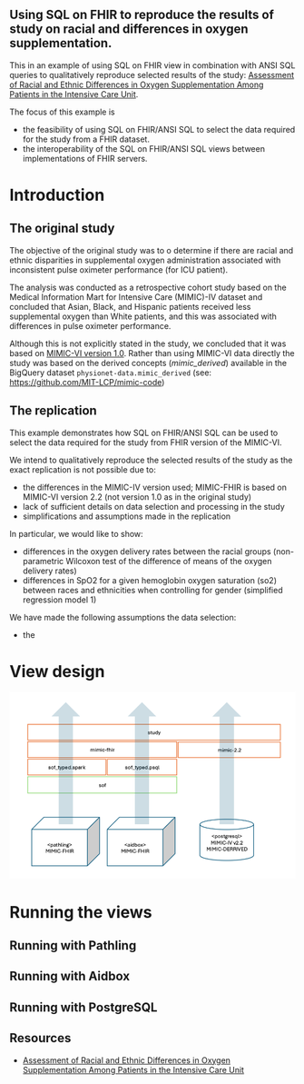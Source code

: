 Using SQL on FHIR to reproduce the results of study on racial and differences in oxygen supplementation.
--------------------------------------------------------------------------------------------------------

This in an example of using SQL on FHIR view in combination with ANSI SQL queries to qualitatively 
reproduce selected results of the study:
[Assessment of Racial and Ethnic Differences in Oxygen Supplementation Among Patients in the Intensive Care Unit](https://jamanetwork.com/journals/jamainternalmedicine/fullarticle/2794196).

The focus of this example is 
- the feasibility of using SQL on FHIR/ANSI SQL to select the data required for the study from a FHIR dataset.
- the interoperability of the SQL on FHIR/ANSI SQL views between implementations of FHIR servers.


# Introduction

## The original study

The objective of the original study was to o determine if there are racial and ethnic disparities 
in supplemental oxygen administration associated with inconsistent pulse oximeter performance (for ICU patient).

The analysis was conducted as a retrospective cohort study  based on the Medical Information Mart for Intensive Care (MIMIC)-IV dataset
and concluded that Asian, Black, and Hispanic patients received less supplemental oxygen than White patients, 
and this was associated with differences in pulse oximeter performance.

Although this is not explicitly stated in the study, we concluded that it was based on [MIMIC-VI version 1.0](https://physionet.org/content/mimiciv/1.0/).
Rather than using MIMIC-VI data directly the study was based on the derived concepts (_mimic_derived_) 
available in the BigQuery dataset `physionet-data.mimic_derived` (see: https://github.com/MIT-LCP/mimic-code) 

## The replication

This example demonstrates how SQL on FHIR/ANSI SQL can be used to select the data required for the 
study from FHIR version of the MIMIC-VI.

We intend to qualitatively reproduce the selected results of the study as the exact replication is not possible due to:
- the differences in the MIMIC-IV version used; MIMIC-FHIR is based on MIMIC-VI version 2.2 (not version 1.0 as in the original study)
- lack of sufficient details on data selection and processing in the study
- simplifications and assumptions made in the replication

In particular, we would like to show:
- differences in the oxygen delivery rates between the racial groups (non-parametric Wilcoxon test of the difference of means of the oxygen delivery rates)
- differences in SpO2 for a given hemoglobin oxygen saturation (so2) between races and ethnicities when controlling for gender (simplified regression model 1)

We have made the following assumptions the data selection:
- the 


# View design

![View Layers](assets/sof_layes.png)





# Running the views




## Running with Pathling





## Running with Aidbox

## Running with PostgreSQL



## Resources
- [Assessment of Racial and Ethnic Differences in Oxygen Supplementation Among Patients in the Intensive Care Unit](https://jamanetwork.com/journals/jamainternalmedicine/fullarticle/2794196)